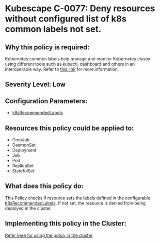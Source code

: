# Kubescape C-0077: Deny resources without configured list of k8s common labels not set.

## Why this policy is required:
Kubernetes common labels help manage and monitor Kubernetes cluster using different tools such as kubectl, dashboard and others in an interoperable way. Refer to [this link](https://kubernetes.io/docs/concepts/overview/working-with-objects/common-labels/) for more information. 

## Severity Level: Low

## Configuration Parameters:
* [k8sRecommendedLabels](https://hub.armosec.io/docs/configuration_parameter_k8srecommendedlabels)

## Resources this policy could be applied to:
* CronJob
* DaemonSet
* Deployment
* Job
* Pod
* ReplicaSet
* StatefulSet

## What does this policy do:
This Policy checks if resource sets the labels defined in the configurable [k8sRecommendedLabels](https://hub.armosec.io/docs/configuration_parameter_k8srecommendedlabels). If not set, the resource is denied from being deployed in the cluster.

## Implementing this policy in the Cluster:
[Refer here for using the policy in the cluster](https://github.com/kubescape/cel-admission-library#using-the-library)